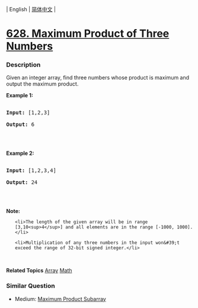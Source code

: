 | English | [简体中文](README.md) |

# [628. Maximum Product of Three Numbers](https://leetcode-cn.com/problems/maximum-product-of-three-numbers)
 ### Description
<p>Given an integer array, find three numbers whose product is maximum and output the maximum product.</p>

<p><b>Example 1:</b></p>

<pre>
<b>Input:</b> [1,2,3]
<b>Output:</b> 6
</pre>

<p>&nbsp;</p>

<p><b>Example 2:</b></p>

<pre>
<b>Input:</b> [1,2,3,4]
<b>Output:</b> 24
</pre>

<p>&nbsp;</p>

<p><b>Note:</b></p>

<ol>
	<li>The length of the given array will be in range [3,10<sup>4</sup>] and all elements are in the range [-1000, 1000].</li>
	<li>Multiplication of any three numbers in the input won&#39;t exceed the range of 32-bit signed integer.</li>
</ol>

<p>&nbsp;</p>

**Related Topics**  [Array](https://leetcode-cn.com/tag/array) [Math](https://leetcode-cn.com/tag/math) 

### Similar Question
 - Medium:	[Maximum Product Subarray](https://leetcode-cn.com/problems/maximum-product-subarray) 
